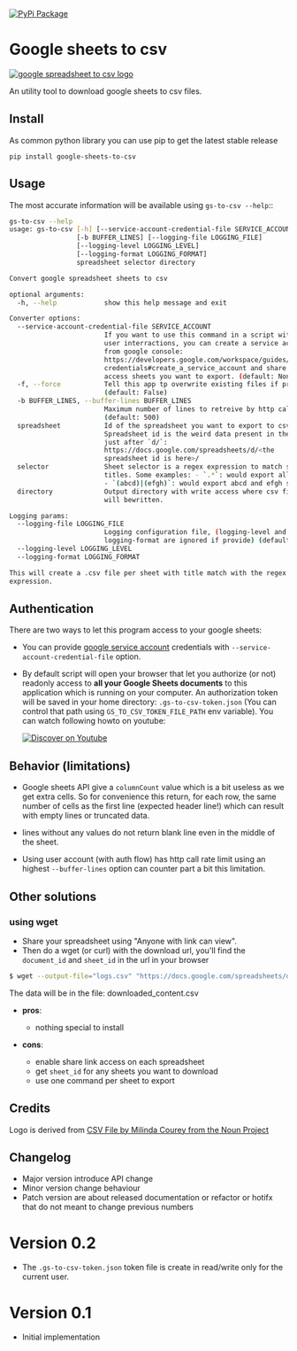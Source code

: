 [![PyPi Package](https://img.shields.io/pypi/dm/google-sheets-to-csv?label=pypi%20downloads)](https://pypi.org/project/google-sheets-to-csv)
# Google sheets to csv

[![google spreadsheet to csv logo](https://assets.gitlab-static.net/uploads/-/system/project/avatar/26368119/logo.png)](https://gitlab.com/micro-entreprise/google-sheets-to-csv "Project home page")


An utility tool to download google sheets to csv files.

## Install

As common python library you can use pip to get the latest stable release

```
pip install google-sheets-to-csv
```

## Usage

The most accurate information will be available using ``gs-to-csv --help``::

```bash
gs-to-csv --help
usage: gs-to-csv [-h] [--service-account-credential-file SERVICE_ACCOUNT] [-f]
                 [-b BUFFER_LINES] [--logging-file LOGGING_FILE]
                 [--logging-level LOGGING_LEVEL]
                 [--logging-format LOGGING_FORMAT]
                 spreadsheet selector directory

Convert google spreadsheet sheets to csv

optional arguments:
  -h, --help            show this help message and exit

Converter options:
  --service-account-credential-file SERVICE_ACCOUNT
                        If you want to use this command in a script without
                        user interractions, you can create a service account
                        from google console:
                        https://developers.google.com/workspace/guides/create-
                        credentials#create_a_service_account and share read
                        access sheets you want to export. (default: None)
  -f, --force           Tell this app tp overwrite existing files if present.
                        (default: False)
  -b BUFFER_LINES, --buffer-lines BUFFER_LINES
                        Maximum number of lines to retreive by http calls.
                        (default: 500)
  spreadsheet           Id of the spreadsheet you want to export to csv.
                        Spreadsheet id is the weird data present in the uri
                        just after `d/`:
                        https://docs.google.com/spreadsheets/d/<the
                        spreadsheet id is here>/
  selector              Sheet selector is a regex expression to match sheets
                        titles. Some examples: - `.*`: would export all sheets
                        - `(abcd)|(efgh)`: would export abcd and efgh sheets
  directory             Output directory with write access where csv files
                        will bewritten.

Logging params:
  --logging-file LOGGING_FILE
                        Logging configuration file, (logging-level and
                        logging-format are ignored if provide) (default: None)
  --logging-level LOGGING_LEVEL
  --logging-format LOGGING_FORMAT

This will create a .csv file per sheet with title match with the regex
expression.
```

## Authentication

There are two ways to let this program access to your google sheets:

* You can provide [google service account](https://developers.google.com/workspace/guides/create-credentials#create_a_service_account)
  credentials with `--service-account-credential-file` option.

* By default script will open your browser that let you authorize (or not)
  readonly access to **all your Google Sheets documents** to this application
  which is running on your computer. An authorization token
  will be saved in your home directory: `.gs-to-csv-token.json`
  (You can control that path using `GS_TO_CSV_TOKEN_FILE_PATH` env
  variable). You can watch following howto on youtube:

  [![Discover on Youtube](https://img.youtube.com/vi/7zacMyv_ooU/0.jpg)](
    https://youtu.be/7zacMyv_ooU
    "Watch on Youtube how to donwload your Google Sheets using oauth authentication")

## Behavior (limitations)

* Google sheets API give a `columnCount` value which is a bit useless
  as we get extra cells. So for convenience this return, for each row,
  the same number of cells as the first line (expected header line!)
  which can result with empty lines or truncated data.

* lines without any values do not return blank line even in the middle
  of the sheet.

* Using user account (with auth flow) has http call rate limit using an
  highest `--buffer-lines` option can counter part a bit this limitation.


## Other solutions

### using wget

- Share your spreadsheet using "Anyone with link can view".
- Then do a wget (or curl) with the download url, you'll find the
  `document_id` and `sheet_id` in the url in your browser

```bash
$ wget --output-file="logs.csv" "https://docs.google.com/spreadsheets/d/<document_id>/export?format=csv&gid=<sheet_id>" -O "downloaded_content.csv"
```

The data will be in the file: downloaded_content.csv

* **pros**:
  - nothing special to install

* **cons**:
  - enable share link access on each spreadsheet
  - get `sheet_id` for any sheets you want to download
  - use one command per sheet to export


## Credits

Logo is derived from [CSV File by Milinda Courey from the Noun Project](
https://thenounproject.com/term/csv/305198/)


## Changelog

* Major version introduce API change
* Minor version change behaviour
* Patch version are about released documentation or refactor
  or hotifx that do not meant to change previous numbers

# Version 0.2

* The `.gs-to-csv-token.json` token file is create in read/write
  only for the current user.

# Version 0.1

* Initial implementation
